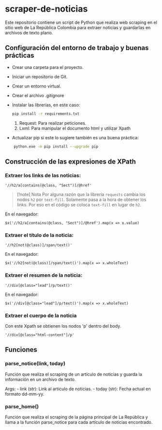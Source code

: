 # scraper-de-noticias
Este repositorio contiene un script de Python que realiza web scraping en el sitio web de La República Colombia para extraer noticias y guardarlas en archivos de texto plano.

## Configuración del entorno de trabajo y buenas prácticas 
- Crear una carpeta para el proyecto.
- Iniciar un repositorio de Git.
- Crear un entorno virtual.
- Crear el archivo .gitignore
- Instalar las librerías, en este caso:
	```bash
	pip install -r requirements.txt
	```
	1.  Request: Para realizar peticiones.
	2.  Lxml: Para manipular el documento html y utilizar Xpath
	
- Actualizar pip si este lo sugiere también es una buena práctica:
```bash
	python.exe -m pip install --upgrade pip
```

## Construcción de las expresiones de XPath
### Extraer los links de las noticias:
```
'//h2/a[contains(@class, "Sect")]/@href'
```
>[!note] Nota 
>Por alguna razón que la librería `requests` cambia los nodos `h2` por `text-fill`. Solamente pasa a la hora de obtener los links.
>Por eso en el código se coloca `text-fill` en lugar de `h2`.

En el navegador:
```
$x('//h2/a[contains(@class, "Sect")]/@href').map(x => x.value)
```

### Extraer el título de la noticia:
```
'//h2[not(@class)]/span/text()'
```
En el navegador:
```
$x('//h2[not(@class)]/span/text()').map(x => x.wholeText)
```

### Extraer el resumen de la noticia:
```
'//div[@class="lead"]/p/text()'
```
En el navegador:
```
$x('//div[@class="lead"]/p/text()').map(x => x.wholeText)
```

### Extraer el cuerpo de la noticia
Con este Xpath se obtienen los nodos 'p' dentro del body.
```
'//div[@class="html-content"]/p'
```

## Funciones
### parse_notice(link, today)
Función que realiza el scraping de un artículo de noticias y guarda la información en un archivo de texto.
    
   Args:
        - link (str): Link al artículo de noticias.
        - today (str): Fecha actual en formato dd-mm-yy.
        
### parse_home()
Función que realiza el scraping de la página principal de La República y llama a la función parse_notice para cada artículo de noticias encontrado.
